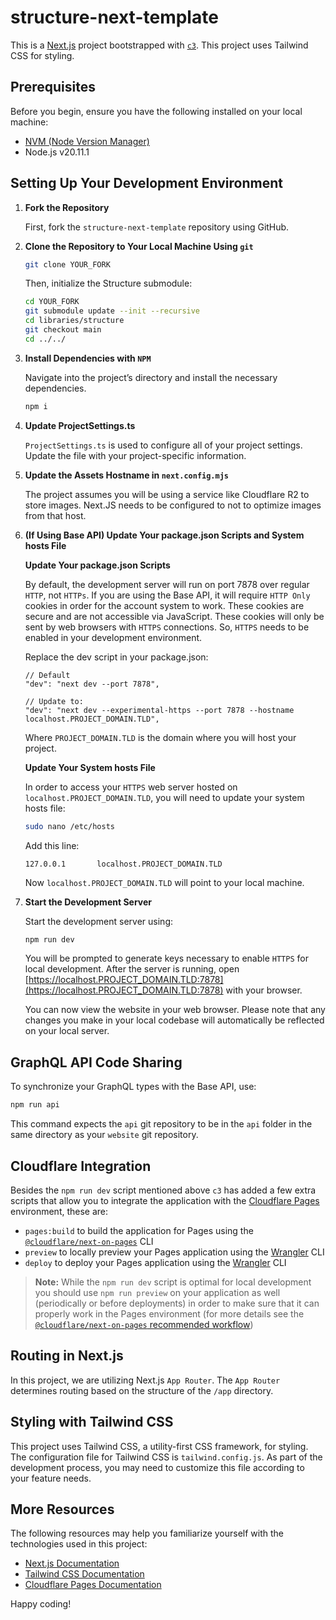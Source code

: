 # structure-next-template

This is a [Next.js](https://nextjs.org/) project bootstrapped with [`c3`](https://developers.cloudflare.com/pages/get-started/c3). This project uses Tailwind CSS for styling.

## Prerequisites

Before you begin, ensure you have the following installed on your local machine:

-   [NVM (Node Version Manager)](https://github.com/nvm-sh/nvm)
-   Node.js v20.11.1

## Setting Up Your Development Environment

1. **Fork the Repository**

    First, fork the `structure-next-template` repository using GitHub.

2. **Clone the Repository to Your Local Machine Using `git`**

    ```bash
    git clone YOUR_FORK
    ```

    Then, initialize the Structure submodule:

    ```bash
    cd YOUR_FORK
    git submodule update --init --recursive
    cd libraries/structure
    git checkout main
    cd ../../
    ```

3. **Install Dependencies with `NPM`**

    Navigate into the project’s directory and install the necessary dependencies.

    ```bash
    npm i
    ```

4. **Update ProjectSettings.ts**

    `ProjectSettings.ts` is used to configure all of your project settings. Update the file with your project-specific information.

5. **Update the Assets Hostname in `next.config.mjs`**

    The project assumes you will be using a service like Cloudflare R2 to store images. Next.JS needs to be configured to not to optimize images from that host.

6. **(If Using Base API) Update Your package.json Scripts and System hosts File**

    **Update Your package.json Scripts**

    By default, the development server will run on port 7878 over regular `HTTP`, not `HTTPs`. If you are using the Base API, it will require `HTTP Only` cookies in order for the account system to work. These cookies are secure and are not accessible via JavaScript. These cookies will only be sent by web browsers with `HTTPS` connections. So, `HTTPS` needs to be enabled in your development environment.

    Replace the dev script in your package.json:

    ```
    // Default
    "dev": "next dev --port 7878",

    // Update to:
    "dev": "next dev --experimental-https --port 7878 --hostname localhost.PROJECT_DOMAIN.TLD",
    ```

    Where `PROJECT_DOMAIN.TLD` is the domain where you will host your project.

    **Update Your System hosts File**

    In order to access your `HTTPS` web server hosted on `localhost.PROJECT_DOMAIN.TLD`, you will need to update your system hosts file:

    ```bash
    sudo nano /etc/hosts
    ```

    Add this line:

    `127.0.0.1       localhost.PROJECT_DOMAIN.TLD`

    Now `localhost.PROJECT_DOMAIN.TLD` will point to your local machine.

7. **Start the Development Server**

    Start the development server using:

    ```bash
    npm run dev
    ```

    You will be prompted to generate keys necessary to enable `HTTPS` for local development. After the server is running, open [https://localhost.PROJECT_DOMAIN.TLD:7878](https://localhost.PROJECT_DOMAIN.TLD:7878) with your browser.

    You can now view the website in your web browser. Please note that any changes you make in your local codebase will automatically be reflected on your local server.

## GraphQL API Code Sharing

To synchronize your GraphQL types with the Base API, use:

```bash
npm run api
```

This command expects the `api` git repository to be in the `api` folder in the same directory as your `website` git repository.

## Cloudflare Integration

Besides the `npm run dev` script mentioned above `c3` has added a few extra scripts that allow you to integrate the application with the [Cloudflare Pages](https://pages.cloudflare.com/) environment, these are:

-   `pages:build` to build the application for Pages using the [`@cloudflare/next-on-pages`](https://github.com/cloudflare/next-on-pages) CLI
-   `preview` to locally preview your Pages application using the [Wrangler](https://developers.cloudflare.com/workers/wrangler/) CLI
-   `deploy` to deploy your Pages application using the [Wrangler](https://developers.cloudflare.com/workers/wrangler/) CLI

> **Note:** While the `npm run dev` script is optimal for local development you should use `npm run preview` on your application as well (periodically or before deployments) in order to make sure that it can properly work in the Pages environment (for more details see the [`@cloudflare/next-on-pages` recommended workflow](https://github.com/cloudflare/next-on-pages/blob/05b6256/internal-packages/next-dev/README.md#recommended-workflow))

## Routing in Next.js

In this project, we are utilizing Next.js `App Router`. The `App Router` determines routing based on the structure of the `/app` directory.

## Styling with Tailwind CSS

This project uses Tailwind CSS, a utility-first CSS framework, for styling. The configuration file for Tailwind CSS is `tailwind.config.js`. As part of the development process, you may need to customize this file according to your feature needs.

## More Resources

The following resources may help you familiarize yourself with the technologies used in this project:

-   [Next.js Documentation](https://nextjs.org/docs)
-   [Tailwind CSS Documentation](https://tailwindcss.com/docs)
-   [Cloudflare Pages Documentation](https://developers.cloudflare.com/pages/)

Happy coding!
